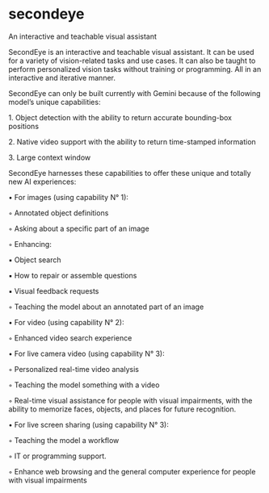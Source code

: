 # secondeye
An interactive and teachable visual assistant

SecondEye is an interactive and teachable visual assistant. It can be used for a variety of vision-related tasks and use cases. It can also be taught to perform personalized vision tasks without training or programming. All in an interactive and iterative manner.

SecondEye can only be built currently with Gemini because of the following model’s unique capabilities:

1\. Object detection with the ability to return accurate bounding-box positions

2\. Native video support with the ability to return time-stamped information

3\. Large context window

SecondEye harnesses these capabilities to offer these unique and totally new AI experiences:

• For images (using capability N° 1):

◦ Annotated object definitions

◦ Asking about a specific part of an image

◦ Enhancing:

▪ Object search

▪ How to repair or assemble questions

▪ Visual feedback requests

◦ Teaching the model about an annotated part of an image

• For video (using capability N° 2):

◦ Enhanced video search experience

• For live camera video (using capability N° 3):

◦ Personalized real-time video analysis

◦ Teaching the model something with a video

◦ Real-time visual assistance for people with visual impairments, with the ability to memorize faces, objects, and places for future recognition.

• For live screen sharing (using capability N° 3):

◦ Teaching the model a workflow

◦ IT or programming support.

◦ Enhance web browsing and the general computer experience for people with visual impairments
